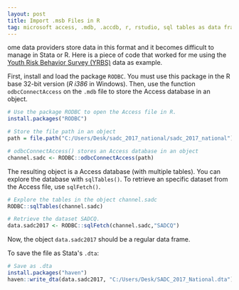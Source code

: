 ```yaml
---
layout: post
title: Import .msb Files in R
tag: microsoft access, .mdb, .accdb, r, rstudio, sql tables as data frames, sql table r statistical software, RODBC.
---
```


ome data providers store data in this format and it becomes difficult to manage in Stata or R. Here is a piece of code that worked for me using the [Youth Risk Behavior Survey (YRBS)](https://www.cdc.gov/healthyyouth/data/yrbs/data.htm) data as example.

First, install and load the package `RODBC`. You must use this package in the R base 32-bit version (*R i386* in Windows). Then, use the function `odbcConnectAccess` on the `.mdb` file to store the Access database in an object.

```r
# Use the package RODBC to open the Access file in R.
install.packages("RODBC")

# Store the file path in an object
path = file.path("C:/Users/Desk/sadc_2017_national/sadc_2017_national")

# odbcConnectAccess() stores an Access database in an object
channel.sadc <- RODBC::odbcConnectAccess(path)
```

The resulting object is a Access database (with multiple tables). You can explore the database with `sqlTables()`. To retrieve an specific dataset from the Access file, use `sqlFetch()`.

```r
# Explore the tables in the object channel.sadc
RODBC::sqlTables(channel.sadc)

# Retrieve the dataset SADCQ.
data.sadc2017 <- RODBC::sqlFetch(channel.sadc,"SADCQ")
```
Now, the object `data.sadc2017` should be a regular data frame.

To save the file as Stata's `.dta`:

```r
# Save as .dta
install.packages("haven")
haven::write_dta(data.sadc2017, "C:/Users/Desk/SADC_2017_National.dta")
```
